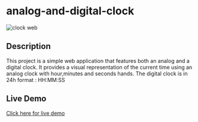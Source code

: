 # analog-and-digital-clock
![clock web](https://github.com/ghanoubrk/analog-and-digital-clock/assets/112973523/47879163-dee0-4841-adaf-d71df7e10e82)

<h2>Description</h2>
This project is a simple web application that features both an analog and a digital clock.
It provides a visual representation of the current time using an analog clock with hour,minutes and seconds hands.
The digital clock is in 24h format : HH:MM:SS
<h2>Live Demo</h2>
<a href="#">Click here for live demo</a>
